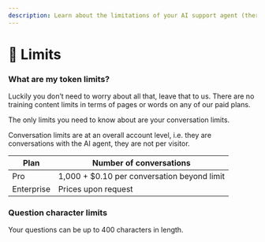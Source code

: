 ```yaml
---
description: Learn about the limitations of your AI support agent (there are very few!)
---
```


# 🧱 Limits

### What are my token limits?

Luckily you don’t need to worry about all that, leave that to us. There are no training content limits in terms of pages or words on any of our paid plans.

The only limits you need to know about are your conversation limits.

Conversation limits are at an overall account level, i.e. they are conversations with the AI agent, they are not per visitor.

| Plan       | Number of conversations                     |
| ---------- | ------------------------------------------- |
| Pro        | 1,000 + $0.10 per conversation beyond limit |
| Enterprise | Prices upon request                         |

### Question character limits

Your questions can be up to 400 characters in length.

